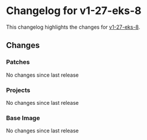 # Changelog for v1-27-eks-8

This changelog highlights the changes for [v1-27-eks-8](https://github.com/aws/eks-distro/tree/v1-27-eks-8).

## Changes

### Patches
No changes since last release

### Projects
No changes since last release

### Base Image
No changes since last release

